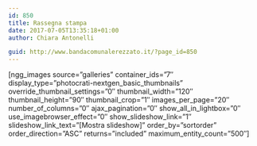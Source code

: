 ```yaml
---
id: 850
title: Rassegna stampa
date: 2017-07-05T13:35:18+01:00
author: Chiara Antonelli

guid: http://www.bandacomunalerezzato.it/?page_id=850
---
```

[ngg\_images source=&#8221;galleries&#8221; container\_ids=&#8221;7&#8243; display\_type=&#8221;photocrati-nextgen\_basic\_thumbnails&#8221; override\_thumbnail\_settings=&#8221;0&#8243; thumbnail\_width=&#8221;120&#8243; thumbnail\_height=&#8221;90&#8243; thumbnail\_crop=&#8221;1&#8243; images\_per\_page=&#8221;20&#8243; number\_of\_columns=&#8221;0&#8243; ajax\_pagination=&#8221;0&#8243; show\_all\_in\_lightbox=&#8221;0&#8243; use\_imagebrowser\_effect=&#8221;0&#8243; show\_slideshow\_link=&#8221;1&#8243; slideshow\_link\_text=&#8221;[Mostra slideshow]&#8221; order\_by=&#8221;sortorder&#8221; order\_direction=&#8221;ASC&#8221; returns=&#8221;included&#8221; maximum\_entity\_count=&#8221;500&#8243;]
